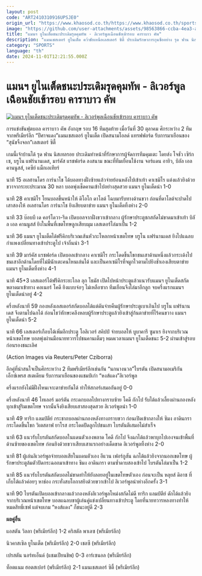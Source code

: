 ```yaml
---
layout: post
code: "ART2410310916UPSJE0"
origin_url: "https://www.khaosod.co.th/https://www.khaosod.co.th/sports/news_9483689"
image: "https://github.com/user-attachments/assets/98563866-ccba-4ea3-ab34-f17b1e9c9c29"
title: "แมนฯ ยูไนเต็ดชนะประเดิมรุดคุมทัพ - ลิเวอร์พูลเฉือนชัยเข้ารอบ คาราบาว คัพ"
description: "แมนเชสเตอร์ ยูไนเต็ด คว้าชัยเหนือเลสเตอร์ ซิตี้ ประเดิมรักษาการกุนซืออย่าง รุด ฟาน นิสเทลรอย ขณะที่ลิเวอร์พูลชนะหวิว ผ่านเข้ารอบถ้วย คาราบาว คัพ"
category: "SPORTS"
language: "th"
date: 2024-11-01T12:21:55.000Z
---
```


# แมนฯ ยูไนเต็ดชนะประเดิมรุดคุมทัพ - ลิเวอร์พูลเฉือนชัยเข้ารอบ คาราบาว คัพ

[![แมนฯ ยูไนเต็ดชนะประเดิมรุดคุมทัพ - ลิเวอร์พูลเฉือนชัยเข้ารอบ คาราบาว คัพ](https://www.khaosod.co.th/wpapp/uploads/2024/10/AP24304739850116.jpg "แมนฯ ยูไนเต็ดชนะประเดิมรุดคุมทัพ - ลิเวอร์พูลเฉือนชัยเข้ารอบ คาราบาว คัพ")](https://www.khaosod.co.th/wpapp/uploads/2024/10/AP24304739850116.jpg)

การแข่งขันฟุตบอล คาราบาว คัพ อังกฤษ รอบ 16 ทีมสุดท้าย เมื่อวันที่ 30 ตุลาคม ศึกระหว่าง 2 ทีมจากพรีเมียร์ลีก “ปีศาจแดง”แมนเชสเตอร์ ยูไนเต็ด เปิดสนามโอลด์ แทรฟฟอร์ด รับการมาเยือนของ “สุนัขจิ้งจอก”เลสเตอร์ ซิตี้

เกมนี้เจ้าบ้านได้ รุด ฟาน นิสเทลรอย ประเดิมทำหน้าที่รักษาการผู้จัดการทีมคุมเตะ โดยส่ง โจชัว เซิร์กเซ, บรูโน แฟร์นานเดส, มาร์คัส แรชฟอร์ด ลงสนาม ขณะที่ทีมเยือนใช้งาน จอร์แดน อายิว, บิลัล เอล คานนูสส์, เคซีย์ แม็กเอเทียร์

นาที 15 อเลฮานโดร การ์นาโช ได้บอลทางฝั่งซ้ายแล้วจ่ายย้อนหลังไปเข้าเท้า คาเซมิโร แต่งแล้วยิงด้วยขวาจากระยะประมาณ 30 หลา บอลพุ่งเช็ดคานเข้าไปอย่างสุดสวย แมนฯ ยูไนเต็ดนำ 1-0

นาที 28 คาเซมิโร โยนบอลขึ้นหน้าให้ ดิโอโก ดาโลต์ โฉบมารับทางด้านขวา ก่อนที่ดาโลต์จะปาดไปเสาสองให้ อเลฮานโดร การ์นาโช ยิงเสียบตาข่าย แมนฯ ยูไนเต็ดทิ้งห่าง 2-0

นาที 33 บ๊อบบี เด คอร์โดวา-รีด เปิดบอลจากฝั่งขวาเข้ากลาง ผู้รักษาประตูชกสกัดไม่ขาดมาเข้าเท้า บิลัล เอล คานนูสส์ ยิงในพื้นที่เขตโทษลูกเสียบมุม เลสเตอร์ไล่มาเป็น 1-2

นาที 36 แมนฯ ยูไนเต็ดได้ฟรีคิกบริเวณเส้นหัวกะโหลกหน้าเขตโทษ บรูโน แฟร์นานเดส ยิงไปแฉลบกำแพงเปลี่ยนทางเข้าประตูไป เจ้าถิ่นนำ 3-1

นาที 39 มาร์คัส แรชฟอร์ด เปิดบอลเข้ากลาง คาเซมิโร กระโดดขึ้นโขกชนเสาด้านหนึ่งแล้วกระเด้งไปชนเสาอีกด้านโดยที่ไม่มีนักเตะคนไหนเล่นได้ และเป็นคาเซมิโรที่จมูกไวตามไปยิงซ้ำเองเสียบตาข่าย แมนฯ ยูไนเต็ดทิ้งห่าง 4-1

นาที 45+3 เลสเตอร์ได้ฟรีคิกระยะไกล ลุก โธมัส เปิดไปหน้าประตูแล้วแนวรับแมนฯ ยูไนเต็ดสกัดพลาดมาเข้าทาง คอเนอร์ โคดี ยิงแบบจ่อๆ ไม่เหลือซาก ทีมเยือนจึงไล่มาอีกลูก จบครึ่งแรกแมนฯ ยูไนเต็ดนำอยู่ 4-2

ครึ่งหลังนาที 59 กองหลังเลสเตอร์สกัดบอลได้แต่ดันจ่ายคืนผู้รักษาประตูเบาเกินไป บรูโน แฟร์นานเดส จึงตามไปฉกได้ ก่อนโชว์ทักษะคลึงหลบผู้รักษาประตูแล้วยิงเข้าสู่ก้นตาข่ายที่ไร้คนขวาง แมนฯ ยูไนเต็ดนำ 5-2

นาที 66 เลสเตอร์เกือบได้เพิ่มอีกประตู โอลิเวอร์ สคิปป์ จ่ายบอลให้ บูบาคารี ซูมาเร ยิงจากบริเวณหน้าเขตโทษ บอลพุ่งผ่านมือนายทวารไปชนคานเต็มๆ หมดเวลาแมนฯ ยูไนเต็ดชนะ 5-2 ผ่านเข้าสู่รอบก่อนรองชนะเลิศ

(Action Images via Reuters/Peter Cziborra)

อีกคู่ที่น่าสนใจเป็นศึกระหว่าง 2 ทีมพรีเมียร์ลีกเช่นกัน “นกนางนวล”ไบรตัน เปิดสนามอเมริกัน เอ็กซ์เพรส สเตเดียม รับการมาเยือนของแชมป์เก่า “หงส์แดง”ลิเวอร์พูล

ครึ่งแรกยังไม่มีฝั่งไหนเจาะตาข่ายกันได้ ทำให้สกอร์เสมอกันอยู่ 0-0

ครึ่งหลังนาที 46 ไทเลอร์ มอร์ตัน กระดกบอลไปทางกราบซ้าย โคดี กักโป รับได้แล้วเลี้ยงผ่านกองหลังบุกเข้าสู่ริมเขตโทษ จากนั้นจึงยิงเสียบเสาสองสุดสวย ลิเวอร์พูลนำ 1-0

นาที 49 ทาริก แลมป์ตีย์ กระชากบอลผ่านกองหลังทางกราบขวา ก่อนเปิดเข้ากลางให้ ซิมง อาดินกรา กระโดดขึ้นโขก วิเตสลาฟ ยาโรส กระโดดปัดลูกไปชนเสา ไบรตันตีเสมอไม่สำเร็จ

นาที 63 แนวรับไบรตันสกัดบอลในแดนตัวเองพลาด โคดี กักโป จึงฉกได้แล้วพาบุกไปเองจนเข้าพื้นที่ด้านซ้ายของเขตโทษ ก่อนยิงด้วยขวาเสียบเสาแรกอย่างเด็ดขาด ลิเวอร์พูลทิ้งห่าง 2-0

นาที 81 ผู้เล่นลิเวอร์พูลจ่ายบอลเสียในแดนตัวเอง อีแวน เฟอร์กูสัน ฉกได้แล้วยิงจากนอกเขตโทษ ผู้รักษาประตูล้มตัวปัดกระฉอกมาเข้าทาง ซิมง อาดินกรา ตามซ้ำดาบสองเข้าไป ไบรตันไล่มาเป็น 1-2

นาที 85 แนวรับไบรตันสกัดบอลไม่ขาดทำให้ยังลอยอยู่ในเขตโทษตัวเอง ก่อนจะเป็น หลุยส์ ดิอาซ ที่เก็บได้แล้วค่อยๆ หาช่อง กระทั่งสบโอกาสยิงด้วยขวาเข้าไป ลิเวอร์พูลนำห่างอีกครั้ง 3-1

นาที 90 ไบรตันเปิดบอลเข้ากลางแล้วกองหลังลิเวอร์พูลโหม่งสกัดไม่ดี ทาริก แลมป์ตีย์ ดักได้แล้วยิงจากบริเวณหน้าเขตโทษ บอลแฉลบขาผู้เล่นคู่แข่งเปลี่ยนทางเข้าประตู โดยที่นายทวารหลงทางทำให้หมดสิทธิ์เซฟ แต่จบเกม “หงส์แดง” ก็ชนะอยู่ดี 2-3

**ผลคู่อื่น**

แอสตัน วิลลา (พรีเมียร์ลีก) 1-2 คริสตัล พาเลซ (พรีเมียร์ลีก)

นิวคาสเซิล ยูไนเต็ด (พรีเมียร์ลีก) 2-0 เชลซี (พรีเมียร์ลีก)

เปรสตัน นอร์ทเอ็นด์ (แชมเปียนชิพ) 0-3 อาร์เซนอล (พรีเมียร์ลีก)

ท็อตแนม ฮอตสเปอร์ (พรีเมียร์ลีก) 2-1 แมนเชสเตอร์ ซิตี้ (พรีเมียร์ลีก)